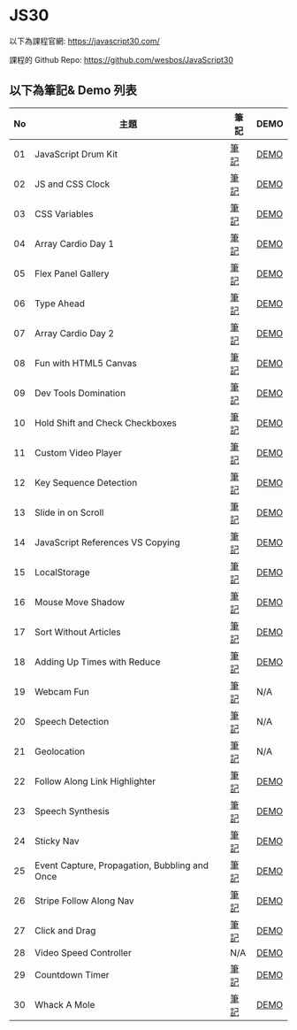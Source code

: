 # JS30
以下為課程官網:
https://javascript30.com/

課程的 Github Repo:
https://github.com/wesbos/JavaScript30

## 以下為筆記& Demo 列表
| No | 主題 | 筆記 | DEMO |
| --- | --- | --- | --- |
| 01 | JavaScript Drum Kit | [筆記](https://github.com/midastung/JS30/tree/main/01%20-%20JavaScript%20Drum%20Kit) | [DEMO](https://midastung.github.io/JS30/01%20-%20JavaScript%20Drum%20Kit/index-Midas.html) |
| 02 | JS and CSS Clock | [筆記](https://github.com/midastung/JS30/tree/main/02%20-%20JS%20and%20CSS%20Clock) | [DEMO](https://midastung.github.io/JS30/02%20-%20JS%20and%20CSS%20Clock/index-Midas.html) |
| 03 | CSS Variables | [筆記](https://github.com/midastung/JS30/tree/main/03%20-%20CSS%20Variables) | [DEMO](https://midastung.github.io/JS30/03%20-%20CSS%20Variables/index-Midas.html) |
| 04 | Array Cardio Day 1 | [筆記](https://github.com/midastung/JS30/tree/main/04%20-%20Array%20Cardio%20Day%201) | [DEMO](https://midastung.github.io/JS30/04%20-%20Array%20Cardio%20Day%201/index-Midas.html) |
| 05 | Flex Panel Gallery | [筆記](https://github.com/midastung/JS30/tree/main/05%20-%20Flex%20Panel%20Gallery) | [DEMO](https://midastung.github.io/JS30/05%20-%20Flex%20Panel%20Gallery/index-Midas.html) |
| 06 | Type Ahead | [筆記](https://github.com/midastung/JS30/tree/main/06%20-%20Type%20Ahead) | [DEMO](https://midastung.github.io/JS30/06%20-%20Type%20Ahead/index-Midas.html) |
| 07 | Array Cardio Day 2 | [筆記](https://github.com/midastung/JS30/tree/main/07%20-%20Array%20Cardio%20Day%202) | [DEMO](https://midastung.github.io/JS30/07%20-%20Array%20Cardio%20Day%202/index-Midas.html) |
| 08 | Fun with HTML5 Canvas | [筆記](https://github.com/midastung/JS30/tree/main/08%20-%20Fun%20with%20HTML5%20Canvas) | [DEMO](https://midastung.github.io/JS30/08%20-%20Fun%20with%20HTML5%20Canvas/index-Midas.html) |
| 09 | Dev Tools Domination | [筆記](https://github.com/midastung/JS30/tree/main/09%20-%20Dev%20Tools%20Domination) |[DEMO](https://midastung.github.io/JS30/09%20-%20Dev%20Tools%20Domination/index-Midas.html)  |
| 10 | Hold Shift and Check Checkboxes | [筆記](https://github.com/midastung/JS30/tree/main/10%20-%20Hold%20Shift%20and%20Check%20Checkboxes) | [DEMO](https://midastung.github.io/JS30/10%20-%20Hold%20Shift%20and%20Check%20Checkboxes/index-Midas.html) |
| 11 | Custom Video Player | [筆記](https://github.com/midastung/JS30/tree/main/11%20-%20Custom%20Video%20Player) | [DEMO](https://midastung.github.io/JS30/11%20-%20Custom%20Video%20Player/index.html) |
| 12 | Key Sequence Detection | [筆記](https://github.com/midastung/JS30/tree/main/12%20-%20Key%20Sequence%20Detection) | [DEMO](https://midastung.github.io/JS30/12%20-%20Key%20Sequence%20Detection/index-Midas.html) |
| 13 | Slide in on Scroll | [筆記](https://github.com/midastung/JS30/tree/main/13%20-%20Slide%20in%20on%20Scroll) | [DEMO](https://midastung.github.io/JS30/13%20-%20Slide%20in%20on%20Scroll/index-Midas.html) |
| 14 | JavaScript References VS Copying | [筆記](https://github.com/midastung/JS30/tree/main/14%20-%20JavaScript%20References%20VS%20Copying) | [DEMO](https://midastung.github.io/JS30/14%20-%20JavaScript%20References%20VS%20Copying/index-Midas.html) |
| 15 | LocalStorage | [筆記](https://github.com/midastung/JS30/tree/main/15%20-%20LocalStorage) | [DEMO](https://midastung.github.io/JS30/15%20-%20LocalStorage/index-START.html) |
| 16 | Mouse Move Shadow | [筆記](https://github.com/midastung/JS30/tree/main/16%20-%20Mouse%20Move%20Shadow) | [DEMO](https://midastung.github.io/JS30/16%20-%20Mouse%20Move%20Shadow/index-Midas.html) |
| 17 | Sort Without Articles | [筆記](https://github.com/midastung/JS30/tree/main/17%20-%20Sort%20Without%20Articles) | [DEMO](https://midastung.github.io/JS30/17%20-%20Sort%20Without%20Articles/index-Midas.html) |
| 18 | Adding Up Times with Reduce | [筆記](https://github.com/midastung/JS30/tree/main/18%20-%20Adding%20Up%20Times%20with%20Reduce) | [DEMO](https://midastung.github.io/JS30/18%20-%20Adding%20Up%20Times%20with%20Reduce/index-Midas.html) |
| 19 | Webcam Fun | [筆記](https://github.com/midastung/JS30/tree/main/19%20-%20Webcam%20Fun) | N/A |
| 20 | Speech Detection | [筆記](https://github.com/midastung/JS30/tree/main/20%20-%20Speech%20Detection) | N/A |
| 21 | Geolocation | [筆記](https://github.com/midastung/JS30/tree/main/21%20-%20Geolocation) | N/A |
| 22 | Follow Along Link Highlighter | [筆記](https://github.com/midastung/JS30/tree/main/22%20-%20Follow%20Along%20Link%20Highlighter) |  [DEMO](https://midastung.github.io/JS30/22%20-%20Follow%20Along%20Link%20Highlighter/index_Midas.html) |
| 23 | Speech Synthesis | [筆記](https://github.com/midastung/JS30/tree/main/23%20-%20Speech%20Synthesis) | [DEMO](https://midastung.github.io/JS30/23%20-%20Speech%20Synthesis/index-START.html) |
| 24 | Sticky Nav | [筆記](https://github.com/midastung/JS30/tree/main/24%20-%20Sticky%20Nav) | [DEMO](https://midastung.github.io/JS30/24%20-%20Sticky%20Nav/index-Midas.html) |
| 25 | Event Capture, Propagation, Bubbling and Once | [筆記](https://github.com/midastung/JS30/tree/main/25%20-%20Event%20Capture%2C%20Propagation%2C%20Bubbling%20and%20Once)| [DEMO](https://midastung.github.io/JS30/25%20-%20Event%20Capture%2C%20Propagation%2C%20Bubbling%20and%20Once/index-Midas.html) |
| 26 | Stripe Follow Along Nav | [筆記](https://github.com/midastung/JS30/tree/main/26%20-%20Stripe%20Follow%20Along%20Nav) | [DEMO](https://midastung.github.io/JS30/26%20-%20Stripe%20Follow%20Along%20Nav/index-Midas.html) |
| 27 | Click and Drag | [筆記](https://github.com/midastung/JS30/tree/main/27%20-%20Click%20and%20Drag) | [DEMO](https://midastung.github.io/JS30/27%20-%20Click%20and%20Drag/index-Midas.html) |
| 28 | Video Speed Controller | N/A | [DEMO](https://midastung.github.io/JS30/28%20-%20Video%20Speed%20Controller/index-Midas.html) |
| 29 | Countdown Timer | [筆記](https://github.com/midastung/JS30/tree/main/29%20-%20Countdown%20Timer) | [DEMO](https://midastung.github.io/JS30/29%20-%20Countdown%20Timer/index.html) |
| 30 | Whack A Mole  | [筆記](https://github.com/midastung/JS30/tree/main/30%20-%20Whack%20A%20Mole) | [DEMO](https://midastung.github.io/JS30/30%20-%20Whack%20A%20Mole/index-Midas.html) |
